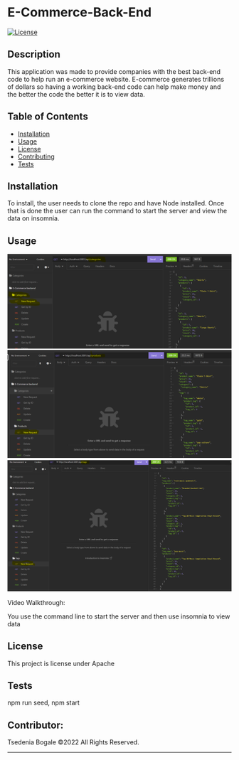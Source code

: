 # E-Commerce-Back-End

[![License](https://img.shields.io/badge/License-Apache_2.0-blue.svg)](https://opensource.org/licenses/Apache-2.0)

## Description

This application was made to provide companies with the best back-end code to help run an e-commerce website. E-commerce generates trillions of dollars so having a working back-end code can help make money and the better the code the better it is to view data.

## Table of Contents

- [Installation](#installation)
- [Usage](#usage)
- [License](#license)
- [Contributing](#contributing)
- [Tests](#tests)

## Installation

To install, the user needs to clone the repo and have Node installed. Once that is done the user can run the command to start the server and view the data on insomnia.

## Usage

![ScreenShot from application](./Assets/Categiries.png)
![ScreenShot from application](./Assets/Products.png)
![ScreenShot from application](./Assets/Tags.png)

Video Walkthrough:

You use the command line to start the server and then use insomnia to view data

## License

This project is license under Apache


## Tests

npm run seed, npm start

## Contributor:
Tsedenia Bogale ©2022 All Rights Reserved.
- - -